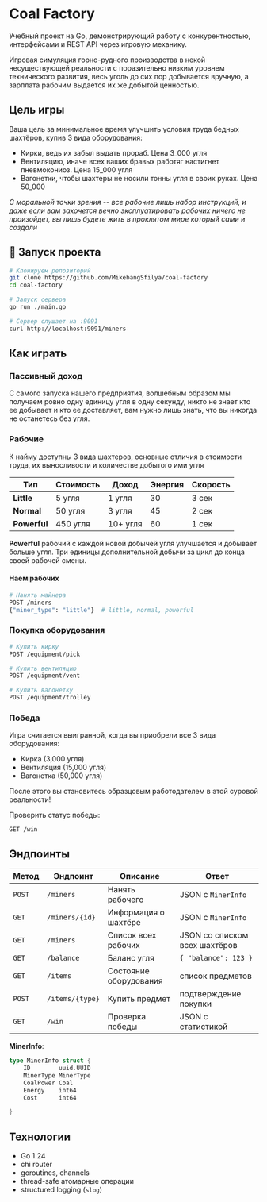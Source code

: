 # Coal Factory

Учебный проект на Go, демонстрирующий работу с конкурентностью, интерфейсами и REST API через игровую механику.

Игровая симуляция горно-рудного производства в некой несуществующей реальности с поразительно низким уровнем технического развития, весь уголь до сих пор добывается вручную, а зарплата рабочим выдается их же добытой ценностью. 

## Цель игры

Ваша цель за минимальное время улучшить условия труда бедных шахтёров, купив 3 вида оборудования: 
- Кирки, ведь их забыл выдать прораб. Цена 3_000 угля
- Вентиляцию, иначе всех ваших бравых работяг настигнет пневмокониоз. Цена 15_000 угля
- Вагонетки, чтобы шахтеры не носили тонны угля в своих руках. Цена 50_000

*С моральной точки зрения -- все рабочие лишь набор инструкций, и даже если вам захочется вечно эксплуатировать рабочих ничего не произойдет, вы лишь будете жить в проклятом мире который сами и создали*

## 🚀 Запуск проекта

```bash
# Клонируем репозиторий
git clone https://github.com/MikebangSfilya/coal-factory
cd coal-factory

# Запуск сервера
go run ./main.go

# Сервер слушает на :9091
curl http://localhost:9091/miners
```
## Как играть 

### Пассивный доход 

С самого запуска нашего предприятия, волшебным образом мы получаем ровно одну единицу угля в одну секунду, никто не знает кто ее добывает и кто ее доставляет, вам нужно лишь знать, что вы никогда не останетесь без угля. 

### Рабочие 

К найму доступны 3 вида шахтеров, основные отличия в стоимости труда, их выносливости и количестве добытого ими угля

| Тип          | Стоимость | Доход    | Энергия | Скорость |
| ------------ | --------- | -------- | ------- | -------- |
| **Little**   | 5 угля    | 1 угля   | 30      | 3 сек    |
| **Normal**   | 50 угля   | 3 угля   | 45      | 2 сек    |
| **Powerful** | 450 угля  | 10+ угля | 60      | 1 сек    |

**Powerful** рабочий с каждой новой добычей угля улучшается и добывает больше угля. Три единицы дополнительной добычи за цикл до конца своей рабочей смены.

#### Наем рабочих 

``` bash
# Нанять майнера
POST /miners
{"miner_type": "little"}  # little, normal, powerful
```

### Покупка оборудования 
``` bash
# Купить кирку
POST /equipment/pick

# Купить вентиляцию  
POST /equipment/vent

# Купить вагонетку
POST /equipment/trolley
```

### Победа 

Игра считается выигранной, когда вы приобрели все 3 вида оборудования:
-  Кирка (3,000 угля)
-  Вентиляция (15,000 угля)  
-  Вагонетка (50,000 угля)

После этого вы становитесь образцовым работодателем в этой суровой реальности!

Проверить статус победы:

`GET /win`

## Эндпоинты

| Метод  | Эндпоинт        | Описание               | Ответ                         |
| ------ | --------------- | ---------------------- | ----------------------------- |
| `POST` | `/miners`       | Нанять рабочего        | JSON c `MinerInfo`            |
| `GET`  | `/miners/{id}`  | Информация о шахтёре   | JSON c `MinerInfo`            |
| `GET`  | `/miners`       | Список всех рабочих    | JSON со списком всех шахтёров |
| `GET`  | `/balance`      | Баланс угля            | `{ "balance": 123 }`          |
| `GET`  | `/items`        | Состояние оборудования | список предметов              |
| `POST` | `/items/{type}` | Купить предмет         | подтверждение покупки         |
| `GET`  | `/win`          | Проверка победы        | JSON с статистикой            |

**MinerInfo**:

```go
type MinerInfo struct {
    ID        uuid.UUID
    MinerType MinerType
    CoalPower Coal
    Energy    int64
    Cost      int64

}
```

## Технологии
- Go 1.24
- chi router
- goroutines, channels
- thread-safe атомарные операции
- structured logging (`slog`)


